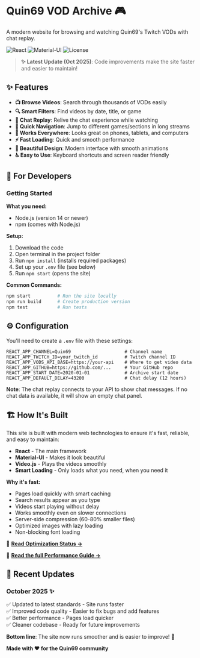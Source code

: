 # Quin69 VOD Archive 🎮

A modern website for browsing and watching Quin69's Twitch VODs with chat replay.

![React](https://img.shields.io/badge/React-19.0.0-blue)
![Material-UI](https://img.shields.io/badge/Material--UI-6.2.0-blue)
![License](https://img.shields.io/badge/license-MIT-green)

> **✨ Latest Update (Oct 2025)**: Code improvements make the site faster and easier to maintain!

## ✨ Features

- **📺 Browse Videos**: Search through thousands of VODs easily
- **🔍 Smart Filters**: Find videos by date, title, or game
- **💬 Chat Replay**: Relive the chat experience while watching
- **🎯 Quick Navigation**: Jump to different games/sections in long streams
- **📱 Works Everywhere**: Looks great on phones, tablets, and computers
- **⚡ Fast Loading**: Quick and smooth performance
- **🎨 Beautiful Design**: Modern interface with smooth animations
- **♿ Easy to Use**: Keyboard shortcuts and screen reader friendly

## 🚀 For Developers

### Getting Started

**What you need:**
- Node.js (version 14 or newer)
- npm (comes with Node.js)

**Setup:**
1. Download the code
2. Open terminal in the project folder
3. Run `npm install` (installs required packages)
4. Set up your `.env` file (see below)
5. Run `npm start` (opens the site)

**Common Commands:**
```bash
npm start          # Run the site locally
npm run build      # Create production version
npm test           # Run tests
```

## ⚙️ Configuration

You'll need to create a `.env` file with these settings:

```env
REACT_APP_CHANNEL=Quin69                    # Channel name
REACT_APP_TWITCH_ID=your_twitch_id          # Twitch channel ID
REACT_APP_VODS_API_BASE=https://your-api    # Where to get video data
REACT_APP_GITHUB=https://github.com/...     # Your GitHub repo
REACT_APP_START_DATE=2020-01-01             # Archive start date
REACT_APP_DEFAULT_DELAY=43200               # Chat delay (12 hours)
```

**Note**: The chat replay connects to your API to show chat messages. If no chat data is available, it will show an empty chat panel.

## 🏗️ How It's Built

This site is built with modern web technologies to ensure it's fast, reliable, and easy to maintain:

- **React** - The main framework
- **Material-UI** - Makes it look beautiful
- **Video.js** - Plays the videos smoothly
- **Smart Loading** - Only loads what you need, when you need it

**Why it's fast:**
- Pages load quickly with smart caching
- Search results appear as you type
- Videos start playing without delay
- Works smoothly even on slower connections
- Server-side compression (60-80% smaller files)
- Optimized images with lazy loading
- Non-blocking font loading

📖 **[Read Optimization Status →](OPTIMIZATION_STATUS.md)**

📖 **[Read the full Performance Guide →](PERFORMANCE.md)**

## 🎯 Recent Updates

### October 2025 ✨

✅ Updated to latest standards - Site runs faster  
✅ Improved code quality - Easier to fix bugs and add features  
✅ Better performance - Pages load quicker  
✅ Cleaner codebase - Ready for future improvements  

**Bottom line**: The site now runs smoother and is easier to improve! 🚀

**Made with ❤️ for the Quin69 community**